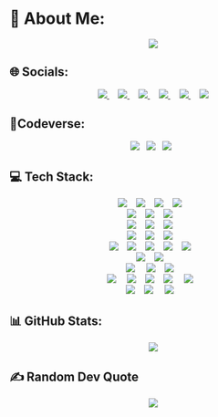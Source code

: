 # 💫 About Me:
<div id="header" align="center">
  <img src="https://github.com/abuzareal/abuzareal/blob/main/ray-so-export.png"/>
</div>


## 🌐 Socials:

<p align='center'>
  
  <a href="https://www.linkedin.com/in/abuzart/">
    <img src="https://img.shields.io/badge/linkedin-%230077B5.svg?&style=for-the-badge&logo=linkedin&logoColor=white" />
  </a>&nbsp;&nbsp;&nbsp;
  <a href="https://portfolio-abuzar.vercel.app">
    <img src="https://img.shields.io/badge/portfolio-512B81?style=for-the-badge&logo=linktree&logoColor=white" />        
  </a>&nbsp;&nbsp;&nbsp;
  <a href="https://instagram.com/abuzareal">
    <img src="https://img.shields.io/badge/instagram-%23E4405F.svg?&style=for-the-badge&logo=instagram&logoColor=white" />        
  </a>&nbsp;&nbsp;&nbsp;
  <a href="https://twitter.com/abuzareal">
    <img src="https://img.shields.io/badge/Twitter-1DA1F2?style=for-the-badge&logo=twitter&logoColor=white" />        
  </a>&nbsp;&nbsp;&nbsp;
  <a href="https://discordapp.com/users/abuzareal/">
    <img src="https://img.shields.io/badge/Discord-5865F2?style=for-the-badge&logo=discord&logoColor=white" />        
  </a>&nbsp;&nbsp;&nbsp;
  <a href="https://abuzareal.medium.com/">
    <img src="https://img.shields.io/badge/Medium-12100E?style=for-the-badge&logo=medium&logoColor=white" />
  </a>
</p>

## :sparkler:Codeverse:

<div align='center'>
  <a href="https://auth.geeksforgeeks.org/user/abuzareal/practice/"><img src="https://img.shields.io/badge/GeeksforGeeks-298D46?style=for-the-badge&logo=geeksforgeeks&logoColor=white"/></a>&nbsp;&nbsp;
  <a href="https://leetcode.com/abuzareal/"><img src="https://img.shields.io/badge/-LeetCode-FFA116?style=for-the-badge&logo=LeetCode&logoColor=black"/></a>&nbsp;&nbsp;
  <a href="https://www.hackerrank.com/Abuzar"><img src="https://img.shields.io/badge/-Hackerrank-2EC866?style=for-the-badge&logo=HackerRank&logoColor=white"/></a>&nbsp;&nbsp;
</div>

## 💻 Tech Stack:

 <div align='center'>
   <img src="https://img.shields.io/badge/Java-ED8B00?style=for-the-badge&logo=java&logoColor=white"/>&nbsp;&nbsp;&nbsp;
   <img src="https://img.shields.io/badge/C-00599C?style=for-the-badge&logo=c&logoColor=white"/>&nbsp;&nbsp;&nbsp;
   <img src="https://img.shields.io/badge/C%2B%2B-00599C?style=for-the-badge&logo=c%2B%2B&logoColor=white"/>&nbsp;&nbsp;&nbsp;
   <img src="https://img.shields.io/badge/Python-FFD43B?style=for-the-badge&logo=python&logoColor=blue" />&nbsp;&nbsp;&nbsp;
   <br>
 </div>
  
 <div align='center'>
   <img src="https://img.shields.io/badge/HTML5-E34F26?style=for-the-badge&logo=html5&logoColor=white"/>&nbsp;&nbsp;&nbsp;
   <img src="https://img.shields.io/badge/CSS3-1572B6?style=for-the-badge&logo=css3&logoColor=white"/>&nbsp;&nbsp;&nbsp;   
   <img src="https://img.shields.io/badge/JavaScript-323330?style=for-the-badge&logo=javascript&logoColor=F7DF1E"/>&nbsp;&nbsp;&nbsp;
 </div>
  
 <div align='center'>
   <img src="https://img.shields.io/badge/Bootstrap-563D7C?style=for-the-badge&logo=bootstrap&logoColor=white" />&nbsp;&nbsp;&nbsp;
   <img src="https://img.shields.io/badge/MUI-%230081CB.svg?style=for-the-badge&logo=mui&logoColor=white" />&nbsp;&nbsp;&nbsp;
   <img src="https://img.shields.io/badge/tailwindcss-%2338B2AC.svg?style=for-the-badge&logo=tailwind-css&logoColor=white" />&nbsp;&nbsp;&nbsp;
 </div>
  
 <div align='center'>
   <img src="https://img.shields.io/badge/React-20232A?style=for-the-badge&logo=react&logoColor=61DAFB" />&nbsp;&nbsp;&nbsp;
   <img src="https://img.shields.io/badge/redux-%23593d88.svg?style=for-the-badge&logo=redux&logoColor=white" />&nbsp;&nbsp;&nbsp;
   <img src="https://img.shields.io/badge/Next-black?style=for-the-badge&logo=next.js&logoColor=white" />&nbsp;&nbsp;&nbsp;
 </div>
  
 <div align='center'>
   <img src="https://img.shields.io/badge/microsoft%20azure-0089D6?style=for-the-badge&logo=microsoft-azure&logoColor=white" />&nbsp;&nbsp;&nbsp;
   <img src="https://img.shields.io/badge/Node.js-339933?style=for-the-badge&logo=nodedotjs&logoColor=white" />&nbsp;&nbsp;&nbsp;
   <img src="https://img.shields.io/badge/MySQL-005C84?style=for-the-badge&logo=mysql&logoColor=white" />&nbsp;&nbsp;&nbsp;
   <img src="https://img.shields.io/badge/MongoDB-4EA94B?style=for-the-badge&logo=mongodb&logoColor=white" />&nbsp;&nbsp;&nbsp;
   <img src="https://img.shields.io/badge/Postman-FF6C37?style=for-the-badge&logo=Postman&logoColor=white" />&nbsp;&nbsp;&nbsp;
 </div>
  
 <div align='center'>
   <img src="https://img.shields.io/badge/git-%23F05033.svg?style=for-the-badge&logo=git&logoColor=white" />&nbsp;&nbsp;&nbsp;
   <img src="https://img.shields.io/badge/github-%23121011.svg?style=for-the-badge&logo=github&logoColor=white" />&nbsp;&nbsp;&nbsp;
 </div>
  
 <div align='center'>
   <img src="https://img.shields.io/badge/firebase-%23039BE5.svg?style=for-the-badge&logo=firebase" />&nbsp;&nbsp;&nbsp;&nbsp;
   <img src="https://img.shields.io/badge/netlify-%23000000.svg?style=for-the-badge&logo=netlify&logoColor=#00C7B7" />&nbsp;&nbsp;&nbsp;
   <img src="https://img.shields.io/badge/vercel-%23000000.svg?style=for-the-badge&logo=vercel&logoColor=white" />&nbsp;&nbsp;&nbsp;
 </div>
  
  
 <div align='center'>
  <img src="https://img.shields.io/badge/Android-3DDC84?style=for-the-badge&logo=android&logoColor=white"/>&nbsp;&nbsp;&nbsp;&nbsp;
  <img src="https://img.shields.io/badge/Windows-0078D6?style=for-the-badge&logo=windows&logoColor=white"/>&nbsp;&nbsp;&nbsp;
  <img src="https://img.shields.io/badge/Ubuntu-E95420?style=for-the-badge&logo=ubuntu&logoColor=white"/>&nbsp;&nbsp;&nbsp;
  <img src="https://img.shields.io/badge/Kali_Linux-557C94?style=for-the-badge&logo=kali-linux&logoColor=white"/>&nbsp;&nbsp;&nbsp;&nbsp;
  <img src="https://img.shields.io/badge/mac%20os-000000?style=for-the-badge&logo=apple&logoColor=white"/>&nbsp;&nbsp;&nbsp;
 </div>
      
 <div align='center'>
  <img src="https://img.shields.io/badge/VSCode-0078D4?style=for-the-badge&logo=visual%20studio%20code&logoColor=white"/>&nbsp;&nbsp;&nbsp;
  <img src="https://img.shields.io/badge/IntelliJ_IDEA-000000.svg?style=for-the-badge&logo=intellij-idea&logoColor=white"/>&nbsp;&nbsp;&nbsp;&nbsp;
  <img src="https://img.shields.io/badge/sublime_text-%23575757.svg?&style=for-the-badge&logo=sublime-text&logoColor=important"/>&nbsp;&nbsp;&nbsp;
 </div>
   
   
## 📊 GitHub Stats:

<p align='center'>
 <img src="https://github-readme-streak-stats.herokuapp.com/?user=abuzareal&theme=nightowl&hide_border=true" />
</p>


## ✍️ Random Dev Quote
<p align='center'>
  <img src="https://quotes-github-readme.vercel.app/api?type=horizontal&theme=radical"/>
</p>

  
